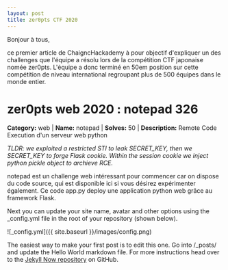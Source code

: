 ```yaml
---
layout: post
title: zer0pts CTF 2020
---
```


Bonjour à tous,

ce premier article de ChaigncHackademy à pour objectif d'expliquer un des challenges que l'équipe a résolu lors de la compétition CTF japonaise nomée zer0pts. L'équipe a donc terminé en 50em position sur cette compétition de niveau international regroupant plus de 500 équipes dans le monde entier.

# zer0pts web 2020 : notepad 326

**Category:** web |
**Name:** notepad |
**Solves:** 50 |
**Description:** Remote Code Execution d'un serveur web python

*TLDR: we exploited a restricted STI to leak SECRET_KEY, then we SECRET_KEY to forge Flask cookie. Within the session cookie we inject python pickle object to archieve RCE.*

notepad est un challenge web intéressant pour commencer car on dispose du code source, qui est disponible ici si vous désirez expérimenter également.
Ce code app.py deploy une application python web grâce au framework Flask.

Next you can update your site name, avatar and other options using the _config.yml file in the root of your repository (shown below).

![_config.yml]({{ site.baseurl }}/images/config.png)

The easiest way to make your first post is to edit this one. Go into /_posts/ and update the Hello World markdown file. For more instructions head over to the [Jekyll Now repository](https://github.com/barryclark/jekyll-now) on GitHub.
